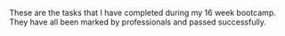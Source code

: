 These are the tasks that I have completed during my 16 week bootcamp. They have all been marked by professionals and passed successfully.
